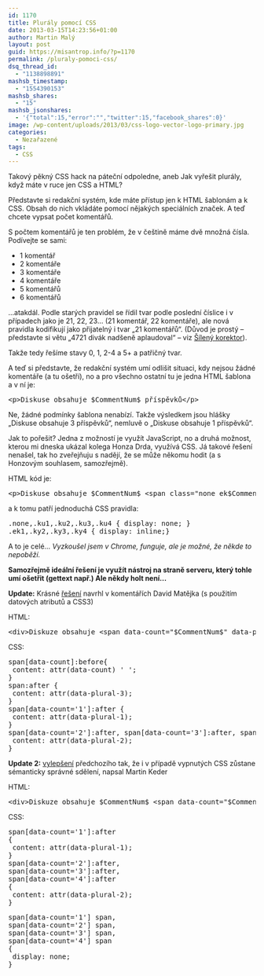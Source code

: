 ```yaml
---
id: 1170
title: Plurály pomocí CSS
date: 2013-03-15T14:23:56+01:00
author: Martin Malý
layout: post
guid: https://misantrop.info/?p=1170
permalink: /pluraly-pomoci-css/
dsq_thread_id:
  - "1138898891"
mashsb_timestamp:
  - "1554390153"
mashsb_shares:
  - "15"
mashsb_jsonshares:
  - '{"total":15,"error":"","twitter":15,"facebook_shares":0}'
image: /wp-content/uploads/2013/03/css-logo-vector-logo-primary.jpg
categories:
  - Nezařazené
tags:
  - CSS
---
```

Takový pěkný CSS hack na páteční odpoledne, aneb Jak vyřešit plurály, když máte v ruce jen CSS a HTML?

<!--more-->

Představte si redakční systém, kde máte přístup jen k HTML šablonám a k CSS. Obsah do nich vkládáte pomocí nějakých speciálních značek. A teď chcete vypsat počet komentářů.

S počtem komentářů je ten problém, že v češtině máme dvě množná čísla. Podívejte se sami:

  * 1 komentář
  * 2 komentáře
  * 3 komentáře
  * 4 komentáře
  * 5 komentářů
  * 6 komentářů

&#8230;atakdál. Podle starých pravidel se řídil tvar podle poslední číslice i v případech jako je 21, 22, 23&#8230; (21 komentář, 22 komentáře), ale nová pravidla kodifikují jako přijatelný i tvar &#8222;21 komentářů&#8220;. (Důvod je prostý &#8211; představte si větu &#8222;4721 divák nadšeně aplaudoval&#8220; &#8211; viz [Šílený korektor](https://interval.cz/clanky/hrichy-pro-sileneho-korektora-clovek-versus-psani-cislovek/)).

Takže tedy řešíme stavy 0, 1, 2-4 a 5+ a patřičný tvar.

A teď si představte, že redakční systém umí odlišit situaci, kdy nejsou žádné komentáře (a tu ošetří), no a pro všechno ostatní tu je jedna HTML šablona a v ní je:

<pre>&lt;p&gt;Diskuse obsahuje $CommentNum$ příspěvků&lt;/p&gt;</pre>

Ne, žádné podmínky šablona nenabízí. Takže výsledkem jsou hlášky &#8222;Diskuse obsahuje 3 příspěvků&#8220;, nemluvě o &#8222;Diskuse obsahuje 1 příspěvků&#8220;.

Jak to pořešit? Jedna z možností je využít JavaScript, no a druhá možnost, kterou mi dneska ukázal kolega Honza Drda, využívá CSS. Já takové řešení nenašel, tak ho zveřejňuju s nadějí, že se může někomu hodit (a s Honzovým souhlasem, samozřejmě).

HTML kód je:

<pre>&lt;p&gt;Diskuse obsahuje $CommentNum$ &lt;span class="none ek$CommentNum$"&gt;příspěvek&lt;/span&gt;&lt;span class="none ky$CommentNum$"&gt;příspěvky&lt;/span&gt;&lt;span class="ku$CommentNum$"&gt;příspěvků&lt;/span&gt;&lt;/p&gt;</pre>

a k tomu patří jednoduchá CSS pravidla:

<pre>.none,.ku1,.ku2,.ku3,.ku4 { display: none; } 
.ek1,.ky2,.ky3,.ky4 { display: inline;}</pre>

A to je celé&#8230; _Vyzkoušel jsem v Chrome, funguje, ale je možné, že někde to nepoběží._

**Samozřejmě ideální řešení je využít nástroj na straně serveru, který tohle umí ošetřit (gettext např.) Ale někdy holt není&#8230;**

**Update:** Krásné [řešení](https://jsfiddle.net/VLqJr/1/) navrhl v komentářích David Matějka (s použitím datových atributů a CSS3)

HTML:

<pre>&lt;div&gt;Diskuze obsahuje &lt;span data-count="$CommentNum$" data-plural-1="komentář" data-plural-2="komentáře" data-plural-3="komentářů"&gt;&lt;/span&gt;&lt;/div&gt;</pre>

CSS:

<pre>span[data-count]:before{
 content: attr(data-count) ' ';
}
span:after {
 content: attr(data-plural-3);
}
span[data-count='1']:after {
 content: attr(data-plural-1);
}
span[data-count='2']:after, span[data-count='3']:after, span[data-count='4']:after {
 content: attr(data-plural-2);
}</pre>

**Update 2:** [vylepšení](https://jsfiddle.net/7snZZ/) předchozího tak, že i v případě vypnutých CSS zůstane sémanticky správné sdělení, napsal Martin Keder

HTML:

<pre>&lt;div&gt;Diskuze obsahuje $CommentNum$ &lt;span data-count="$CommentNum$" data-plural-1="komentář" data-plural-2="komentáře"&gt;&lt;span&gt;komentářů&lt;/span&gt;&lt;/span&gt;&lt;/div&gt;</pre>

CSS:

<pre>span[data-count='1']:after
{
 content: attr(data-plural-1);
}
span[data-count='2']:after, 
span[data-count='3']:after, 
span[data-count='4']:after 
{
 content: attr(data-plural-2);
}</pre>

<pre>span[data-count='1'] span, 
span[data-count='2'] span, 
span[data-count='3'] span, 
span[data-count='4'] span
{
 display: none;
}</pre>